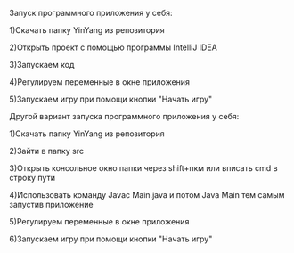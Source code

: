 Запуск программного приложения у себя:

1)Скачать папку YinYang из репозитория

2)Открыть проект с помощью программы IntelliJ IDEA

3)Запускаем код

4)Регулируем переменные в окне приложения

5)Запускаем игру при помощи кнопки "Начать игру"

Другой вариант запуска программного приложения у себя:

1)Скачать папку YinYang из репозитория

2)Зайти в папку src

3)Открыть консольное окно папки через shift+пкм или вписать cmd в строку пути

4)Использовать команду Javac Main.java и потом Java Main тем самым запустив приложение

5)Регулируем переменные в окне приложения

6)Запускаем игру при помощи кнопки "Начать игру"

